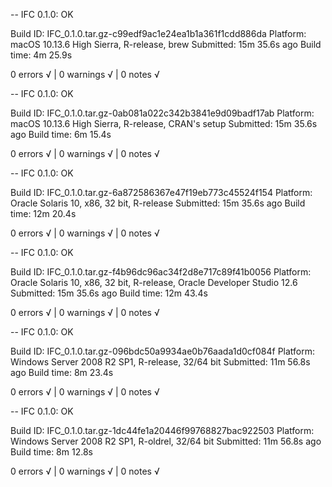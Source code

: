 -- IFC 0.1.0: OK

  Build ID:   IFC_0.1.0.tar.gz-c99edf9ac1e24ea1b1a361f1cdd886da
  Platform:   macOS 10.13.6 High Sierra, R-release, brew
  Submitted:  15m 35.6s ago
  Build time: 4m 25.9s

0 errors √ | 0 warnings √ | 0 notes √

-- IFC 0.1.0: OK

  Build ID:   IFC_0.1.0.tar.gz-0ab081a022c342b3841e9d09badf17ab
  Platform:   macOS 10.13.6 High Sierra, R-release, CRAN's setup
  Submitted:  15m 35.6s ago
  Build time: 6m 15.4s

0 errors √ | 0 warnings √ | 0 notes √

-- IFC 0.1.0: OK

  Build ID:   IFC_0.1.0.tar.gz-6a872586367e47f19eb773c45524f154
  Platform:   Oracle Solaris 10, x86, 32 bit, R-release
  Submitted:  15m 35.6s ago
  Build time: 12m 20.4s

0 errors √ | 0 warnings √ | 0 notes √

-- IFC 0.1.0: OK

  Build ID:   IFC_0.1.0.tar.gz-f4b96dc96ac34f2d8e717c89f41b0056
  Platform:   Oracle Solaris 10, x86, 32 bit, R-release, Oracle Developer Studio 12.6
  Submitted:  15m 35.6s ago
  Build time: 12m 43.4s

0 errors √ | 0 warnings √ | 0 notes √

-- IFC 0.1.0: OK

  Build ID:   IFC_0.1.0.tar.gz-096bdc50a9934ae0b76aada1d0cf084f
  Platform:   Windows Server 2008 R2 SP1, R-release, 32/64 bit
  Submitted:  11m 56.8s ago
  Build time: 8m 23.4s

0 errors √ | 0 warnings √ | 0 notes √

-- IFC 0.1.0: OK

  Build ID:   IFC_0.1.0.tar.gz-1dc44fe1a20446f99768827bac922503
  Platform:   Windows Server 2008 R2 SP1, R-oldrel, 32/64 bit
  Submitted:  11m 56.8s ago
  Build time: 8m 12.8s

0 errors √ | 0 warnings √ | 0 notes √

